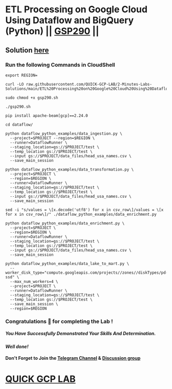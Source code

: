 # ETL Processing on Google Cloud Using Dataflow and BigQuery (Python) || [GSP290](https://www.cloudskillsboost.google/focuses/3460?parent=catalog) ||

## Solution [here](https://youtu.be/3n1Fkmm_bdI)

### Run the following Commands in CloudShell

```
export REGION=
```
```
curl -LO raw.githubusercontent.com/QUICK-GCP-LAB/2-Minutes-Labs-Solutions/main/ETL%20Processing%20on%20Google%20Cloud%20Using%20Dataflow%20and%20BigQuery%20Python/gsp290.sh

sudo chmod +x gsp290.sh

./gsp290.sh
```
```
pip install apache-beam[gcp]==2.24.0

cd dataflow/

python dataflow_python_examples/data_ingestion.py \
  --project=$PROJECT --region=$REGION \
  --runner=DataflowRunner \
  --staging_location=gs://$PROJECT/test \
  --temp_location gs://$PROJECT/test \
  --input gs://$PROJECT/data_files/head_usa_names.csv \
  --save_main_session

python dataflow_python_examples/data_transformation.py \
  --project=$PROJECT \
  --region=$REGION \
  --runner=DataflowRunner \
  --staging_location=gs://$PROJECT/test \
  --temp_location gs://$PROJECT/test \
  --input gs://$PROJECT/data_files/head_usa_names.csv \
  --save_main_session

sed -i "s/values = \[x.decode('utf8') for x in csv_row\]/values = \[x for x in csv_row\]/" ./dataflow_python_examples/data_enrichment.py

python dataflow_python_examples/data_enrichment.py \
  --project=$PROJECT \
  --region=$REGION \
  --runner=DataflowRunner \
  --staging_location=gs://$PROJECT/test \
  --temp_location gs://$PROJECT/test \
  --input gs://$PROJECT/data_files/head_usa_names.csv \
  --save_main_session

python dataflow_python_examples/data_lake_to_mart.py \
  --worker_disk_type="compute.googleapis.com/projects//zones//diskTypes/pd-ssd" \
  --max_num_workers=4 \
  --project=$PROJECT \
  --runner=DataflowRunner \
  --staging_location=gs://$PROJECT/test \
  --temp_location gs://$PROJECT/test \
  --save_main_session \
  --region=$REGION
```

### Congratulations 🎉 for completing the Lab !

##### *You Have Successfully Demonstrated Your Skills And Determination.*

#### *Well done!*

#### Don't Forget to Join the [Telegram Channel](https://t.me/quickgcplab) & [Discussion group](https://t.me/quickgcplabchats)

# [QUICK GCP LAB](https://www.youtube.com/@quickgcplab)
